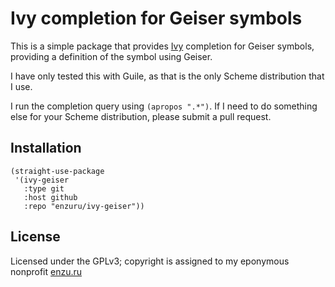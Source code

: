 # Ivy completion for Geiser symbols

This is a simple package that provides [Ivy](https://github.com/abo-abo/swiper) completion for Geiser symbols, providing a definition of the symbol using Geiser.

I have only tested this with Guile, as that is the only Scheme distribution that I use.

I run the completion query using `(apropos ".*")`. If I need to do something else for your Scheme distribution, please submit a pull request.

## Installation

```
(straight-use-package
 '(ivy-geiser
   :type git
   :host github
   :repo "enzuru/ivy-geiser"))
```

## License

Licensed under the GPLv3; copyright is assigned to my eponymous nonprofit [enzu.ru](https://enzu.ru)
